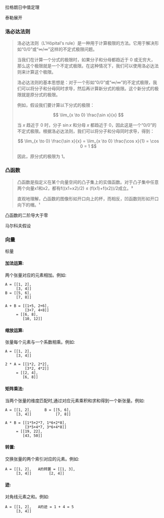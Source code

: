 
拉格朗日中值定理

泰勒展开

### 洛必达法则

> 洛必达法则（L'Hôpital's rule）是一种用于计算极限的方法。它用于解决形如“0/0”或“∞/∞”这样的不定式极限问题。
> 
> 当我们在计算一个分式的极限时，如果分子和分母都趋近于 0 或无穷大，那么这个极限就是一个不定式极限。在这种情况下，我们可以使用洛必达法则来计算这个极限。
> 
> 洛必达法则的基本思想是：对于一个形如“0/0”或“∞/∞”的不定式极限，我们可以将分子和分母同时求导，然后再计算新分式的极限。这个新分式的极限就是原分式的极限。
> 
> 例如，假设我们要计算以下分式的极限：
> 
> $$
> \lim_{x \to 0} \frac{\sin x}{x}
> $$
> 
> 当 $x$ 趋近于 0 时，分子 $\sin x$ 和分母 $x$ 都趋近于 0，因此这是一个“0/0”的不定式极限。根据洛必达法则，我们可以将分子和分母同时求导，得到：
> 
> $$
> \lim_{x \to 0} \frac{\sin x}{x} = \lim_{x \to 0} \frac{\cos x}{1} = \cos 0 = 1
> $$
> 
> 因此，原分式的极限为 1。


### 凸函数

> 凸函数是指定义在某个向量空间的凸子集上的实值函数。对于凸子集中任意两个向量x1和x2，都有f((x1+x2)/2) ≤ (f(x1)+f(x2))/2成立。³
> 
> 直观地理解，凸函数的图像形如开口向上的杯，而相反，凹函数则形如开口向下的帽。¹

 凸函数的二阶导大于零

马尔科夫假设

### 向量

标量

#### 加法运算:
两个张量对应的元素相加。例如:

```
A = [[1, 2], 
     [3, 4]]
B = [[5, 6],
     [7, 8]]

A + B = [[1+5, 2+6], 
         [3+7, 4+8]]
     = [[6, 8], 
        [10, 12]]
```

#### 缩放运算:
张量每个元素与一个系数相乘。例如:

```
A = [[1, 2], 
     [3, 4]]

2 * A = [[1*2, 2*2], 
         [3*2, 4*2]] 
     = [[2, 4], 
        [6, 8]]
```

#### 矩阵乘法:
当两个张量的维度匹配时,通过对应元素乘积和求和得到一个新张量。例如:

```
A = [[1, 2],      B = [[5, 6],
     [3, 4]]           [7, 8]]   

A * B = [[1*5+2*7, 1*6+2*8],  
         [3*5+4*7, 3*6+4*8]]
     = [[19, 22],  
        [43, 50]]
```

#### 转置:
交换张量的两个索引对应的元素。例如:

```
A = [[1, 2],   A的转置 = [[1, 3],  
     [3, 4]]        [2, 4]]
```

#### 迹:
对角线元素之和。例如:

```
A = [[1, 2],   A的迹 = 1 + 4 = 5  
     [3, 4]]
```